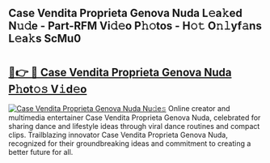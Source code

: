 ## Case Vendita Proprieta Genova Nuda L𝚎a𝚔ed N𝚞𝚍e - Part-RFM Vi𝚍𝚎o P𝚑𝚘tos - H𝚘𝚝 O𝚗𝚕yf𝚊ns L𝚎a𝚔s ScMu0

# <h2><a href="http://kf07on.oniu.top/?m=Case+Vendita+Proprieta+Genova+Nuda">🔗👉 🔴 Case Vendita Proprieta Genova Nuda P𝚑ot𝚘𝚜 V𝚒d𝚎o</a></h2>

[![Case Vendita Proprieta Genova Nuda Nu𝚍e𝚜](https://i.imgur.com/0qMVB7G.gif)](http://kf07on.oniu.top/?m=Case+Vendita+Proprieta+Genova+Nuda)
Online creator and multimedia entertainer Case Vendita Proprieta Genova Nuda, celebrated for sharing dance and lifestyle ideas through viral dance routines and compact clips. Trailblazing innovator Case Vendita Proprieta Genova Nuda, recognized for their groundbreaking ideas and commitment to creating a better future for all.  
